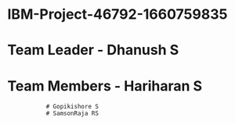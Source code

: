 # IBM-Project-46792-1660759835


# Team Leader -  Dhanush S

# Team Members - Hariharan S
               # Gopikishore S
               # SamsonRaja RS
